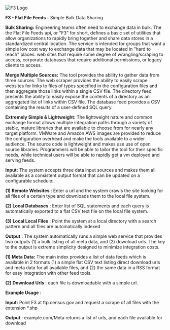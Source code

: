 ![F3 Logo](http://maplarge-public.s3.amazonaws.com/vm/flat-file-feeds/Flat-File-Feeds-logo/Flat-File-Feeds-logo-WITH-shadow-184-x-241.png)

**F3 - Flat File Feeds -** Simple Bulk Data Sharing

**Bulk Sharing:** Engineering teams often need to exchange data in bulk. The the Flat File Feeds api, or "F3" for short, defines a basic set of utilities that allow organizations to rapidly bring together and share data stores in a standardized central location. The service is intended for groups that want a simple low cost way to exchange data that may be located in "hard to reach" places: web sites that require some degree of wrangling/scraping to access, corporate databases that require additional permissions, or legacy clients to access. 

**Merge Multiple Sources:** The tool provides the ability to gather data from three sources. The web scraper provides the ability to easily scrape websites for links to files of types specified in the configuration files and then aggregate those links within a single CSV file. The directory feed presents the ability to easily expose the contents of a directory as an aggregated list of links within CSV file. The database feed provides a CSV containing the results of a user-defined SQL query.

**Extremely Simple & Lightweight:** The lightweight nature and common exchange format allows multiple integration paths through a variety of stable, mature libraries that are available to choose from for nearly any target platform. VMWare and Amazon AWS images are provided to reduce the configuration overhead and make the tools available to a wider audience. The source code is lightweight and makes use use of open source libraries. Programmers will be able to tailor the tool for their specific needs, while technical users will be able to rapidly get a vm deployed and serving feeds.

**Input:** The system accepts three data input sources and makes them all available as a consistent output format that can be updated on a configurable schedule:.

**(1) Remote Websites** : Enter a url and the system crawls the site looking for all files of a certain type and downloads them to the local file system.

**(2) Local Databases** : Enter list of SQL statements and each query is automatically exported to a flat CSV text file on the local file system.

**(3) Local Local Files** : Point the system at a local directory with a search pattern and all files are automatically indexed

**Output** : The system automatically runs a simple web service that provides two outputs (1) a bulk listing of all meta data, and (2) download urls. The key to the output is extreme simplicity designed to minimize integration costs. 

**(1) Meta Data:** The main index provides a list of data feeds which is available in 2 formats (1) a simple flat CSV text listing direct download urls and meta data for all available files, and (2) the same data in a RSS format for easy integration with other feed tools.

**(2) Download Urls** : each file is downloadable with a simple url.

**Example Usage** :

**Input:** Point F3 at ftp.census.gov and request a scrape of all files with the extension \*.shp

**Output** : example.com/Meta returns a list of urls, and each file available for download
